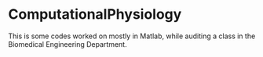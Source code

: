 # ComputationalPhysiology

This is some codes worked on mostly in Matlab, while auditing a class in the Biomedical Engineering Department.
